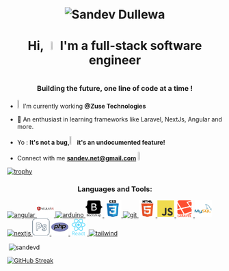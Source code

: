 <h1 align="center">
  <img src="https://sandev.me/wp-content/uploads/2023/12/Sandev-2.png" alt="Sandev Dullewa" />
</h1>
<h1 align="center" style="padding-bottom: 1rem;">Hi, <img src="https://media4.giphy.com/media/HV0tHmPREaD0sIixmg/giphy.gif?cid=790b7611085cc85000b0bd3d5bbd3e7346d87fdb6155c09b&rid=giphy.gif&ct=g" width="5%" height="5%"/> I'm a full-stack software engineer</h1>

<h3 align="center">Building the future, one line of code at a time !</h3> 

- <img src="https://media3.giphy.com/media/H59XwE8tzGm6k6BN98/giphy.gif?cid=790b7611bb0ce0ec7171672d9d6a40a0be1933ce54eb0bcf&rid=giphy.gif&ct=s" height="2%" width="2%"/> I’m currently working **@Zuse Technologies**

- 🌱 An enthusiast in learning frameworks like Laravel, NextJs, Angular and more.

-  Yo : **It's not a bug,<img src="https://media1.giphy.com/media/K0XHQRUgkpRlRmkvll/giphy.gif?cid=790b7611e3fb9fadfc44059e3281435b2ea2553d73baddbc&rid=giphy.gif&ct=s" height="3%" width="3%"/> it's an undocumented feature!**

- Connect with me **sandev.net@gmail.com** <img src="https://github.com/TheDudeThatCode/TheDudeThatCode/raw/master/Assets/Handshake.gif" width="5%" height="5%"/>

[![trophy](https://github-profile-trophy.vercel.app/?username=sandevD&theme=onestar&row=2&column=3)](https://github.com/ryo-ma/github-profile-trophy)

<p align="center">
</p>

<h3 align="center">Languages and Tools:</h3>
<p align="left"> <a href="https://angular.io" target="_blank" rel="noreferrer"> <img src="https://angular.io/assets/images/logos/angular/angular.svg" alt="angular" width="40" height="40"/> </a> <a href="https://angular.io" target="_blank" rel="noreferrer"> <img src="https://raw.githubusercontent.com/devicons/devicon/master/icons/angularjs/angularjs-original-wordmark.svg" alt="angularjs" width="40" height="40"/> </a> <a href="https://www.arduino.cc/" target="_blank" rel="noreferrer"> <img src="https://cdn.worldvectorlogo.com/logos/arduino-1.svg" alt="arduino" width="40" height="40"/> </a> <a href="https://getbootstrap.com" target="_blank" rel="noreferrer"> <img src="https://raw.githubusercontent.com/devicons/devicon/master/icons/bootstrap/bootstrap-plain-wordmark.svg" alt="bootstrap" width="40" height="40"/> </a> <a href="https://www.w3schools.com/css/" target="_blank" rel="noreferrer"> <img src="https://raw.githubusercontent.com/devicons/devicon/master/icons/css3/css3-original-wordmark.svg" alt="css3" width="40" height="40"/> </a> <a href="https://git-scm.com/" target="_blank" rel="noreferrer"> <img src="https://www.vectorlogo.zone/logos/git-scm/git-scm-icon.svg" alt="git" width="40" height="40"/> </a> <a href="https://www.w3.org/html/" target="_blank" rel="noreferrer"> <img src="https://raw.githubusercontent.com/devicons/devicon/master/icons/html5/html5-original-wordmark.svg" alt="html5" width="40" height="40"/> </a> <a href="https://developer.mozilla.org/en-US/docs/Web/JavaScript" target="_blank" rel="noreferrer"> <img src="https://raw.githubusercontent.com/devicons/devicon/master/icons/javascript/javascript-original.svg" alt="javascript" width="40" height="40"/> </a> <a href="https://laravel.com/" target="_blank" rel="noreferrer"> <img src="https://raw.githubusercontent.com/devicons/devicon/master/icons/laravel/laravel-plain-wordmark.svg" alt="laravel" width="40" height="40"/> </a> <a href="https://www.mysql.com/" target="_blank" rel="noreferrer"> <img src="https://raw.githubusercontent.com/devicons/devicon/master/icons/mysql/mysql-original-wordmark.svg" alt="mysql" width="40" height="40"/> </a> <a href="https://nextjs.org/" target="_blank" rel="noreferrer"> <img src="https://cdn.worldvectorlogo.com/logos/nextjs-2.svg" alt="nextjs" width="40" height="40"/> </a> <a href="https://www.photoshop.com/en" target="_blank" rel="noreferrer"> <img src="https://raw.githubusercontent.com/devicons/devicon/master/icons/photoshop/photoshop-line.svg" alt="photoshop" width="40" height="40"/> </a> <a href="https://www.php.net" target="_blank" rel="noreferrer"> <img src="https://raw.githubusercontent.com/devicons/devicon/master/icons/php/php-original.svg" alt="php" width="40" height="40"/> </a> <a href="https://reactjs.org/" target="_blank" rel="noreferrer"> <img src="https://raw.githubusercontent.com/devicons/devicon/master/icons/react/react-original-wordmark.svg" alt="react" width="40" height="40"/> </a> <a href="https://tailwindcss.com/" target="_blank" rel="noreferrer"> <img src="https://www.vectorlogo.zone/logos/tailwindcss/tailwindcss-icon.svg" alt="tailwind" width="40" height="40"/> </a> </p>

<p>&nbsp;<img align="center" src="https://github-readme-stats.vercel.app/api?username=sandevD&show_icons=true&locale=en&theme=cobalt" alt="sandevd" /></p>

<p><a href="https://git.io/streak-stats"><img src="https://github-readme-streak-stats.herokuapp.com?user=sandevD&theme=cobalt&hide_border=false&border_radius=4.5&locale=en&date_format=&mode=daily&exclude_days=&sections=total%2Ccurrent%2Clongest&card_width=495&type=svg&background-type=solid&properties=background" alt="GitHub Streak" /></a></p>

